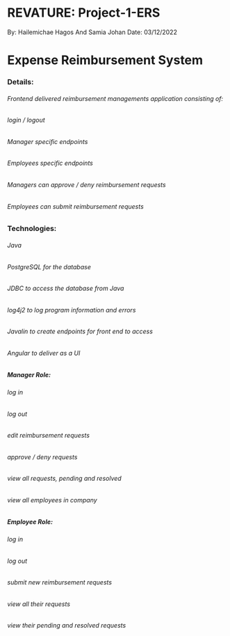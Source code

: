 
# REVATURE: Project-1-ERS
By: Hailemichae Hagos And Samia Johan
Date: 03/12/2022

# Expense Reimbursement System
### Details:
###### Frontend delivered reimbursement managements application consisting of:
###### login / logout
###### Manager specific endpoints
###### Employees specific endpoints
###### Managers can approve / deny reimbursement requests
###### Employees can submit reimbursement requests

### Technologies:
###### Java
###### PostgreSQL for the database
###### JDBC to access the database from Java
###### log4j2 to log program information and errors
###### Javalin to create endpoints for front end to access
###### Angular to deliver as a UI

##### Manager Role:

###### log in
###### log out
###### edit reimbursement requests
###### approve / deny requests
###### view all requests, pending and resolved
###### view all employees in company

##### Employee Role:
###### log in
###### log out
###### submit new reimbursement requests
###### view all their requests
###### view their pending and resolved requests





